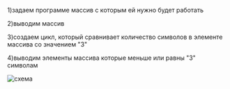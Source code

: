 1)задаем программе массив с которым ей нужно будет работать

2)выводим массив

3)создаем цикл, который сравнивает количество символов в элементе массива со значением "3"

4)выводим элементы массива которые меньше или равны "3" символам

![схема](https://github.com/plotnikov1993/test2/blob/main/2.jpg)
